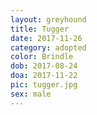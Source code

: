 ```yaml
---
layout: greyhound
title: Tugger
date: 2017-11-26
category: adopted
color: Brindle
dob: 2017-08-24
doa: 2017-11-22
pic: tugger.jpg
sex: male
---
```

